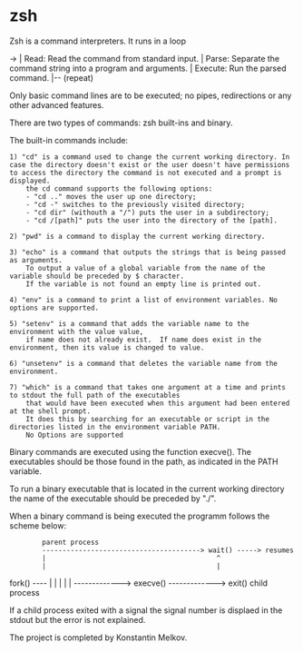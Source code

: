 # zsh

Zsh is a command interpreters. It runs in a loop

-> 
|  Read: Read the command from standard input.
|  Parse: Separate the command string into a program and arguments.
|  Execute: Run the parsed command.
|-- (repeat)

Only basic command lines are to be executed; no pipes, redirections or any other advanced features.

There are two types of commands: zsh built-ins and binary.

The built-in commands include:

    1) "cd" is a command used to change the current working directory. In case the directory doesn't exist or the user doesn't have permissions to access the directory the command is not executed and a prompt is displayed.
        the cd command supports the following options:
        - "cd .." moves the user up one directory;
        - "cd -" switches to the previously visited directory;
        - "cd dir" (withouth a "/") puts the user in a subdirectory;
        - "cd /[path]" puts the user into the directory of the [path].
    
    2) "pwd" is a command to display the current working directory.

    3) "echo" is a command that outputs the strings that is being passed as arguments.
        To output a value of a global variable from the name of the variable should be preceded by $ character.
        If the variable is not found an empty line is printed out.

    4) "env" is a command to print a list of environment variables. No options are supported.

    5) "setenv" is a command that adds the variable name to the environment with the value value,
        if name does not already exist.  If name does exist in the environment, then its value is changed to value.

    6) "unsetenv" is a command that deletes the variable name from the environment.

    7) "which" is a command that takes one argument at a time and prints to stdout the full path of the executables
        that would have been executed when this argument had been entered at the shell prompt.
        It does this by searching for an executable or script in the directories listed in the environment variable PATH.
        No Options are supported

Binary commands are executed using the function execve().
The executables should be those found in the path, as indicated in the PATH variable.

To run a binary executable that is located in the current working directory the name of the executable should be preceded by "./".

When a binary command is being executed the programm follows the scheme below:

            parent process
            ---------------------------------------> wait() -----> resumes
            |                                          ^
            |                                          |
fork() ----                                            |
            |                                          |
            |                                          |
             -------------> execve() -------------> exit()
             child process

If a child process exited with a signal the signal number is displaed in the stdout but the error is not explained.


The project is completed by Konstantin Melkov.
